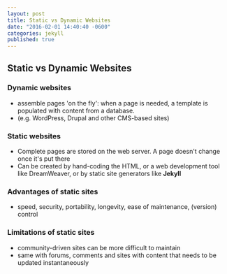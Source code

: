 ```yaml
---
layout: post
title: Static vs Dynamic Websites
date: "2016-02-01 14:40:40 -0600"
categories: jekyll
published: true
---
```



## Static vs Dynamic Websites

### Dynamic websites
* assemble pages 'on the fly': when a page is needed, a template is populated with content from a database.
* (e.g. WordPress, Drupal and other CMS-based sites)

### Static websites
* Complete pages are stored on the web server. A page doesn't change once it's put there
* Can be created by hand-coding the HTML, or a web development tool like DreamWeaver, or by static site generators like **Jekyll**

### Advantages of static sites

* speed, security, portability, longevity, ease of maintenance, (version) control

### Limitations of static sites

* community-driven sites can be more difficult to maintain
* same with forums, comments and sites with content that needs to be updated instantaneously
